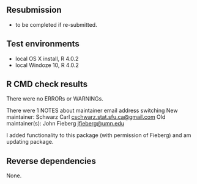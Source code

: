 ## Resubmission
   - to be completed if re-submitted.

## Test environments
* local OS X install, R 4.0.2
* local Windoze 10,   R 4.0.2

## R CMD check results
There were no ERRORs or WARNINGs. 

There were 1  NOTES about maintainer email address switching 
New maintainer:
  Schwarz Carl <cschwarz.stat.sfu.ca@gmail.com>
Old maintainer(s):
  John Fieberg <jfieberg@umn.edu>

I added functionality to this package (with permission of Fieberg) and am updating package.

## Reverse dependencies
None.